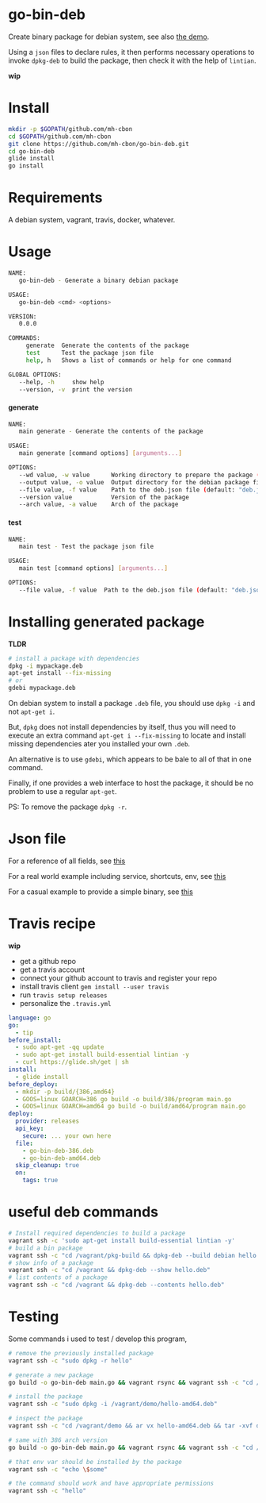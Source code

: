 # go-bin-deb

Create binary package for debian system, see also [the demo](demo/).

Using a `json` files to declare rules, it then performs necessary operations to invoke `dpkg-deb` to build the package, then check it with the help of `lintian`.

__wip__

# Install

```sh
mkdir -p $GOPATH/github.com/mh-cbon
cd $GOPATH/github.com/mh-cbon
git clone https://github.com/mh-cbon/go-bin-deb.git
cd go-bin-deb
glide install
go install
```

# Requirements

A debian system, vagrant, travis, docker, whatever.

# Usage

```sh
NAME:
   go-bin-deb - Generate a binary debian package

USAGE:
   go-bin-deb <cmd> <options>

VERSION:
   0.0.0

COMMANDS:
     generate  Generate the contents of the package
     test      Test the package json file
     help, h   Shows a list of commands or help for one command

GLOBAL OPTIONS:
   --help, -h     show help
   --version, -v  print the version
```

#### generate

```sh
NAME:
   main generate - Generate the contents of the package

USAGE:
   main generate [command options] [arguments...]

OPTIONS:
   --wd value, -w value      Working directory to prepare the package (default: "pkg-build")
   --output value, -o value  Output directory for the debian package files
   --file value, -f value    Path to the deb.json file (default: "deb.json")
   --version value           Version of the package
   --arch value, -a value    Arch of the package
```

#### test

```sh
NAME:
   main test - Test the package json file

USAGE:
   main test [command options] [arguments...]

OPTIONS:
   --file value, -f value  Path to the deb.json file (default: "deb.json")
```

# Installing generated package

__TLDR__

```sh
# install a package with dependencies
dpkg -i mypackage.deb
apt-get install --fix-missing
# or
gdebi mypackage.deb
```

On debian system to install a package `.deb` file, you should use `dpkg -i` and not `apt-get i`.

But, `dpkg` does not install dependencies by itself, thus you will need to execute an extra command
`apt-get i --fix-missing` to locate and install missing dependencies ater you installed your own `.deb`.

An alternative is to use `gdebi`, which appears to be bale to all of that in one command.

Finally, if one provides a web interface to host the package, it should be no problem to use a regular `apt-get`.

PS: To remove the package `dpkg -r`.

# Json file

For a reference of all fields, see [this](deb-example.json)

For a real world example including service, shortcuts, env, see [this](demo/deb.json)

For a casual example to provide a simple binary, see [this](deb.json)

# Travis recipe

__wip__

- get a github repo
- get a travis account
- connect your github account to travis and register your repo
- install travis client `gem install --user travis`
- run `travis setup releases`
- personalize the `.travis.yml`

```yml
language: go
go:
  - tip
before_install:
  - sudo apt-get -qq update
  - sudo apt-get install build-essential lintian -y
  - curl https://glide.sh/get | sh
install:
  - glide install
before_deploy:
  - mkdir -p build/{386,amd64}
  - GOOS=linux GOARCH=386 go build -o build/386/program main.go
  - GOOS=linux GOARCH=amd64 go build -o build/amd64/program main.go
deploy:
  provider: releases
  api_key:
    secure: ... your own here
  file:
    - go-bin-deb-386.deb
    - go-bin-deb-amd64.deb
  skip_cleanup: true
  on:
    tags: true
```

# useful deb commands

```sh
# Install required dependencies to build a package
vagrant ssh -c 'sudo apt-get install build-essential lintian -y'
# build a bin package
vagrant ssh -c "cd /vagrant/pkg-build && dpkg-deb --build debian hello.deb"
# show info of a package
vagrant ssh -c "cd /vagrant && dpkg-deb --show hello.deb"
# list contents of a package
vagrant ssh -c "cd /vagrant && dpkg-deb --contents hello.deb"
```

# Testing

Some commands i used to test / develop this program,

```sh
# remove the previously installed package
vagrant ssh -c "sudo dpkg -r hello"

# generate a new package
go build -o go-bin-deb main.go && vagrant rsync && vagrant ssh -c "cd /vagrant/demo && rm -fr /tmp/test && VERBOSE=* ../go-bin-deb generate -a amd64 --version 0.0.1 -w /tmp/test -o hello-amd64.deb"

# install the package
vagrant ssh -c "sudo dpkg -i /vagrant/demo/hello-amd64.deb"

# inspect the package
vagrant ssh -c "cd /vagrant/demo && ar vx hello-amd64.deb && tar -xvf data.tar.xz && tar -xzvf control.tar.gz && ls -alh"

# same with 386 arch version
go build -o go-bin-deb main.go && vagrant rsync && vagrant ssh -c "cd /vagrant/demo && rm -fr /tmp/test && VERBOSE=* ../go-bin-deb generate -a 386 --version 0.0.1 -w /tmp/test -o hello-386.deb"

# that env var should be installed by the package
vagrant ssh -c "echo \$some"

# the command should work and have appropriate permissions
vagrant ssh -c "hello"
```
